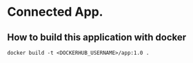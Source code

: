 # Connected App.

## How to build this application with docker
```
docker build -t <DOCKERHUB_USERNAME>/app:1.0 .
```
